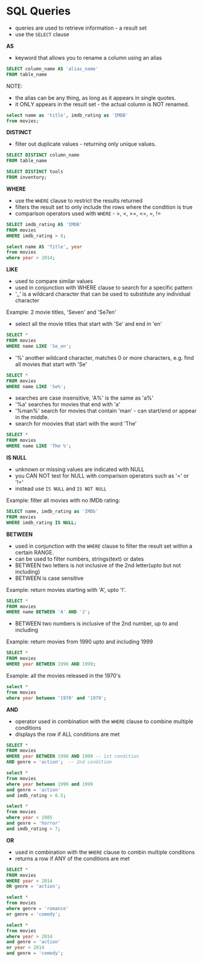 # SQL Queries

- queries are used to retrieve information - a result set
- use the `SELECT` clause

**AS**

- keyword that allows you to rename a column using an alias

```sql
SELECT column_name AS 'alias_name'
FROM table_name
```

NOTE:

- the alias can be any thing, as long as it appears in single quotes.
- it ONLY appears in the result set - the actual column is NOT renamed.

```sql
select name as 'title', imdb_rating as 'IMDB'
from movies;
```

**DISTINCT**

- filter out duplicate values - returning only unique values.

```sql
SELECT DISTINCT column_name
FROM table_name

SELECT DISTINCT tools
FROM inventory;
```

**WHERE**

- use the `WHERE` clause to restrict the results returned
- filters the result set to only include the rows where the condition is true
- comparison operators used with `WHERE` - >, <, >=, <=, =, !=

```sql
SELECT imdb_rating AS 'IMDB'
FROM movies
WHERE imdb_rating > 8;

select name AS 'Title', year
from movies
where year > 2014;
```

**LIKE**

- used to compare similar values
- used in conjunction with WHERE clause to search for a specific pattern
- '\_' is a wildcard character that can be used to substitute any individual character

Example: 2 movie titles, 'Seven' and 'Se7en'

- select all the movie titles that start with 'Se' and end in 'en'

```sql
SELECT *
FROM movies
WHERE name LIKE 'Se_en';
```

- '%' another wildcard character, matches 0 or more characters, e.g. find all movies that start with 'Se'

```sql
SELECT *
FROM movies
WHERE name LIKE 'Se%';
```

- searches are case insensitive, 'A%' is the same as 'a%'
- '%a' searches for movies that end with 'a'
- '%man%' search for movies that contain 'man' - can start/end or appear in the middle.
- search for moovies that start with the word 'The'

```sql
SELECT *
FROM movies
WHERE name LIKE 'The %';
```

**IS NULL**

- unknown or missing values are indicated with NULL
- you CAN NOT test for NULL with comparison operators such as '=' or '!='
- instead use `IS NULL` and `IS NOT NULL`

Example: filter all movies with no IMDb rating:

```sql
SELECT name, imdb_rating as 'IMDb'
FROM movies
WHERE imdb_rating IS NULL;
```

**BETWEEN**

- used in conjunction with the `WHERE` clause to filter the result set within a certain RANGE.
- can be used to filter numbers, strings(text) or dates
- BETWEEN two letters is not inclusive of the 2nd letter(upto but not including)
- BETWEEN is case sensitive

Example: return movies starting with 'A', upto 'I'.

```sql
SELECT *
FROM movies
WHERE name BETWEEN 'A' AND 'J';
```

- BETWEEN two numbers is inclusive of the 2nd number, up to and including

Example: return movies from 1990 upto and including 1999

```sql
SELECT *
FROM movies
WHERE year BETWEEN 1990 AND 1999;
```

Example: all the movies released in the 1970's

```sql
select *
from movies
where year between '1970' and '1979';
```

**AND**

- operator used in combination with the `WHERE` clause to combine multiple conditions
- displays the row if ALL conditions are met

```sql
SELECT *
FROM movies
WHERE year BETWEEN 1990 AND 1999 -- 1st condition
AND genre = 'action';  -- 2nd condition
```

```sql
select *
from movies
where year between 1990 and 1999
and genre = 'action'
and imdb_rating > 6.5;
```

```sql
select *
from movies
where year < 1985
and genre = 'horror'
and imdb_rating > 7;
```

**OR**

- used in combination with the `WHERE` clause to combin multiple conditions
- returns a row if ANY of the conditions are met

```sql
SELECT *
FROM movies
WHERE year > 2014
OR genre = 'action';
```

```sql
select *
from movies
where genre = 'romance'
or genre = 'comedy';
```

```sql
select *
from movies
where year > 2014
and genre = 'action'
or year > 2014
and genre = 'comedy';
```
